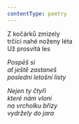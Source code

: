 ```yaml
---
contentType: poetry
---
```


<section>

Z kočárků zmizely  
trčící nahé noženy léta  
Už prosvítá les

_Pospěš si  
ať ještě zastaneš  
poslední letošní listy_

</section>

<section>

_Nejen ty čtyři  
které nám vloni  
na vrcholku břízy  
vydržely do jara_

</section>
